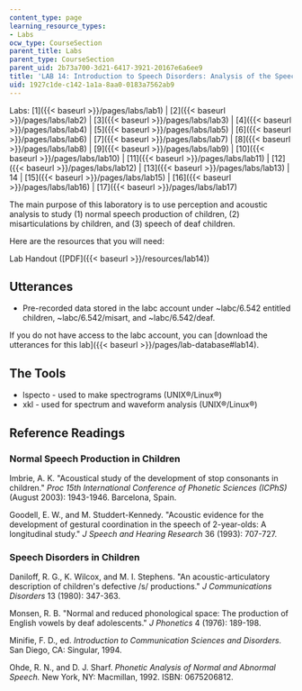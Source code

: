 ```yaml
---
content_type: page
learning_resource_types:
- Labs
ocw_type: CourseSection
parent_title: Labs
parent_type: CourseSection
parent_uid: 2b73a700-3d21-6417-3921-20167e6a6ee9
title: 'LAB 14: Introduction to Speech Disorders: Analysis of the Speech of Children'
uid: 1927c1de-c142-1a1a-8aa0-0183a7562ab9
---
```


Labs: [1]({{< baseurl >}}/pages/labs/lab1) | [2]({{< baseurl >}}/pages/labs/lab2) | [3]({{< baseurl >}}/pages/labs/lab3) | [4]({{< baseurl >}}/pages/labs/lab4) | [5]({{< baseurl >}}/pages/labs/lab5) | [6]({{< baseurl >}}/pages/labs/lab6) | [7]({{< baseurl >}}/pages/labs/lab7) | [8]({{< baseurl >}}/pages/labs/lab8) | [9]({{< baseurl >}}/pages/labs/lab9) | [10]({{< baseurl >}}/pages/labs/lab10) | [11]({{< baseurl >}}/pages/labs/lab11) | [12]({{< baseurl >}}/pages/labs/lab12) | [13]({{< baseurl >}}/pages/labs/lab13) | 14 | [15]({{< baseurl >}}/pages/labs/lab15) | [16]({{< baseurl >}}/pages/labs/lab16) | [17]({{< baseurl >}}/pages/labs/lab17)

The main purpose of this laboratory is to use perception and acoustic analysis to study (1) normal speech production of children, (2) misarticulations by children, and (3) speech of deaf children.

Here are the resources that you will need:

Lab Handout ([PDF]({{< baseurl >}}/resources/lab14))

Utterances
----------

*   Pre-recorded data stored in the labc account under ~labc/6.542 entitled children, ~labc/6.542/misart, and ~labc/6.542/deaf.

If you do not have access to the labc account, you can [download the utterances for this lab]({{< baseurl >}}/pages/lab-database#lab14).

The Tools
---------

*   lspecto - used to make spectrograms (UNIX®/Linux®)
*   xkl - used for spectrum and waveform analysis (UNIX®/Linux®)

Reference Readings
------------------

### Normal Speech Production in Children

Imbrie, A. K. "Acoustical study of the development of stop consonants in children." _Proc 15th International Conference of Phonetic Sciences (ICPhS)_ (August 2003): 1943-1946. Barcelona, Spain.

Goodell, E. W., and M. Studdert-Kennedy. "Acoustic evidence for the development of gestural coordination in the speech of 2-year-olds: A longitudinal study." _J Speech and Hearing Research_ 36 (1993): 707-727.

### Speech Disorders in Children

Daniloff, R. G., K. Wilcox, and M. I. Stephens. "An acoustic-articulatory description of children's defective /s/ productions." _J Communications Disorders_ 13 (1980): 347-363.

Monsen, R. B. "Normal and reduced phonological space: The production of English vowels by deaf adolescents." _J Phonetics_ 4 (1976): 189-198.

Minifie, F. D., ed. _Introduction to Communication Sciences and Disorders._ San Diego, CA: Singular, 1994.

Ohde, R. N., and D. J. Sharf. _Phonetic Analysis of Normal and Abnormal Speech._ New York, NY: Macmillan, 1992. ISBN: 0675206812.